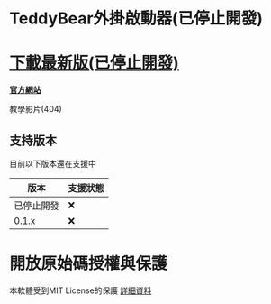 # TeddyBear外掛啟動器(已停止開發)
# **[下載最新版(已停止開發)](https://github.com/Bearshenmin/TeddyBear_Luncher/releases)**






**[官方網站](https://bearshenmin.github.io/)**

教學影片(404)

## 支持版本

目前以下版本還在支援中

| 版本    | 支援狀態         |
| ------- | ------------------ |
| 已停止開發 | ❌ |
| 0.1.x   | ❌ |

# 開放原始碼授權與保護
本軟體受到MIT License的保護
[詳細資料](LICENSE)


